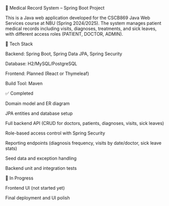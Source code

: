 🏥 Medical Record System – Spring Boot Project

This is a Java web application developed for the CSCB869 Java Web Services course at NBU (Spring 2024/2025). The system manages patient medical records including visits, diagnoses, treatments, and sick leaves, with different access roles (PATIENT, DOCTOR, ADMIN).

🔧 Tech Stack

Backend: Spring Boot, Spring Data JPA, Spring Security

Database: H2/MySQL/PostgreSQL

Frontend: Planned (React or Thymeleaf)

Build Tool: Maven

✅ Completed

Domain model and ER diagram

JPA entities and database setup

Full backend API (CRUD for doctors, patients, diagnoses, visits, sick leaves)

Role-based access control with Spring Security

Reporting endpoints (diagnosis frequency, visits by date/doctor, sick leave stats)

Seed data and exception handling

Backend unit and integration tests

🚧 In Progress

Frontend UI (not started yet)

Final deployment and UI polish
